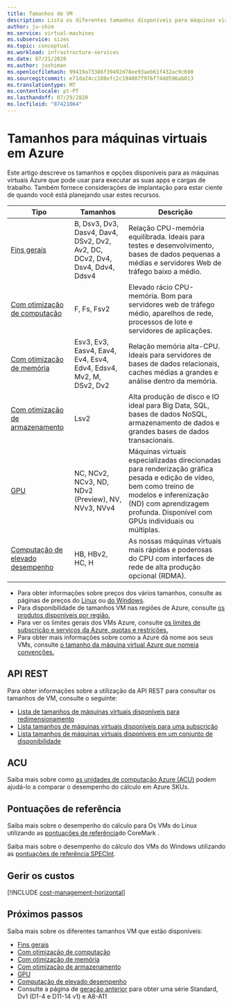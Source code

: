 ```yaml
---
title: Tamanhos de VM
description: Lista os diferentes tamanhos disponíveis para máquinas virtuais em Azure.
author: ju-shim
ms.service: virtual-machines
ms.subservice: sizes
ms.topic: conceptual
ms.workload: infrastructure-services
ms.date: 07/21/2020
ms.author: jushiman
ms.openlocfilehash: 99419a73386f39492d78ee93aeb61f432ac9c690
ms.sourcegitcommit: e71da24cc108efc2c194007f976f74dd596ab013
ms.translationtype: MT
ms.contentlocale: pt-PT
ms.lasthandoff: 07/29/2020
ms.locfileid: "87421064"
---
```

# <a name="sizes-for-virtual-machines-in-azure"></a>Tamanhos para máquinas virtuais em Azure

Este artigo descreve os tamanhos e opções disponíveis para as máquinas virtuais Azure que pode usar para executar as suas apps e cargas de trabalho. Também fornece considerações de implantação para estar ciente de quando você está planejando usar estes recursos. 

| Tipo | Tamanhos | Descrição |
|------|-------|-------------|
| [Fins gerais](sizes-general.md)   | B, Dsv3, Dv3, Dasv4, Dav4, DSv2, Dv2, Av2, DC, DCv2, Dv4, Dsv4, Ddv4, Ddsv4  | Relação CPU-memória equilibrada. Ideais para testes e desenvolvimento, bases de dados pequenas a médias e servidores Web de tráfego baixo a médio. |
| [Com otimização de computação](sizes-compute.md) | F, Fs, Fsv2 | Elevado rácio CPU-memória. Bom para servidores web de tráfego médio, aparelhos de rede, processos de lote e servidores de aplicações. |
| [Com otimização de memória](sizes-memory.md) | Esv3, Ev3, Easv4, Eav4, Ev4, Esv4, Edv4, Edsv4, Mv2, M, DSv2, Dv2 | Relação memória alta-CPU. Ideais para servidores de bases de dados relacionais, caches médias a grandes e análise dentro da memória.                 |
| [Com otimização de armazenamento](sizes-storage.md) | Lsv2 | Alta produção de disco e IO ideal para Big Data, SQL, bases de dados NoSQL, armazenamento de dados e grandes bases de dados transacionais.  |
| [GPU](sizes-gpu.md) | NC, NCv2, NCv3, ND, NDv2 (Preview), NV, NVv3, NVv4 | Máquinas virtuais especializadas direcionadas para renderização gráfica pesada e edição de vídeo, bem como treino de modelos e inferenização (ND) com aprendizagem profunda. Disponível com GPUs individuais ou múltiplas. |
| [Computação de elevado desempenho](sizes-hpc.md) | HB, HBv2, HC, H | As nossas máquinas virtuais mais rápidas e poderosas do CPU com interfaces de rede de alta produção opcional (RDMA). |

- Para obter informações sobre preços dos vários tamanhos, consulte as páginas de preços do [Linux](https://azure.microsoft.com/pricing/details/virtual-machines/#Linux) ou [do Windows](https://azure.microsoft.com/pricing/details/virtual-machines/#Windows).
- Para disponibilidade de tamanhos VM nas regiões de Azure, consulte [os produtos disponíveis por região.](https://azure.microsoft.com/regions/services/)
- Para ver os limites gerais dos VMs Azure, consulte [os limites de subscrição e serviços da Azure, quotas e restrições.](../azure-resource-manager/management/azure-subscription-service-limits.md)
- Para obter mais informações sobre como a Azure dá nome aos seus VMs, consulte [o tamanho da máquina virtual Azure que nomeia convenções.](https://docs.microsoft.com/azure/virtual-machines/vm-naming-conventions)

## <a name="rest-api"></a>API REST

Para obter informações sobre a utilização da API REST para consultar os tamanhos de VM, consulte o seguinte:

- [Lista de tamanhos de máquinas virtuais disponíveis para redimensionamento](/rest/api/compute/virtualmachines/listavailablesizes)
- [Lista tamanhos de máquinas virtuais disponíveis para uma subscrição](/rest/api/compute/resourceskus/list)
- [Lista tamanhos de máquinas virtuais disponíveis em um conjunto de disponibilidade](/rest/api/compute/availabilitysets/listavailablesizes)

## <a name="acu"></a>ACU

Saiba mais sobre como [as unidades de computação Azure (ACU)](acu.md) podem ajudá-lo a comparar o desempenho do cálculo em Azure SKUs.

## <a name="benchmark-scores"></a>Pontuações de referência

Saiba mais sobre o desempenho do cálculo para Os VMs do Linux utilizando as [pontuações de referência](./linux/compute-benchmark-scores.md)do CoreMark .

Saiba mais sobre o desempenho do cálculo dos VMs do Windows utilizando as [pontuações de referência SPECInt](./windows/compute-benchmark-scores.md).

## <a name="manage-costs"></a>Gerir os custos

[!INCLUDE [cost-management-horizontal](../../includes/cost-management-horizontal.md)]

## <a name="next-steps"></a>Próximos passos

Saiba mais sobre os diferentes tamanhos VM que estão disponíveis:

- [Fins gerais](sizes-general.md)
- [Com otimização de computação](sizes-compute.md)
- [Com otimização de memória](sizes-memory.md)
- [Com otimização de armazenamento](sizes-storage.md)
- [GPU](sizes-gpu.md)
- [Computação de elevado desempenho](sizes-hpc.md)
- Consulte a página de [geração anterior](sizes-previous-gen.md) para obter uma série Standard, Dv1 (D1-4 e D11-14 v1) e A8-A11
